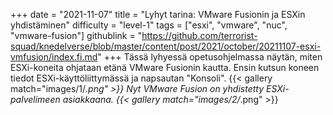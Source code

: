 +++
date = "2021-11-07"
title = "Lyhyt tarina: VMware Fusionin ja ESXin yhdistäminen"
difficulty = "level-1"
tags = ["esxi", "vmware", "nuc", "vmware-fusion"]
githublink = "https://github.com/terrorist-squad/knedelverse/blob/master/content/post/2021/october/20211107-esxi-vmfusion/index.fi.md"
+++
Tässä lyhyessä opetusohjelmassa näytän, miten ESXi-koneita ohjataan etänä VMware Fusionin kautta. Ensin kutsun koneen tiedot ESXi-käyttöliittymässä ja napsautan "Konsoli".
{{< gallery match="images/1/*.png" >}}
Nyt VMware Fusion on yhdistetty ESXi-palvelimeen asiakkaana.
{{< gallery match="images/2/*.png" >}}
